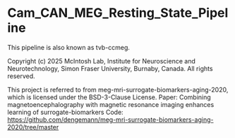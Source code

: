 # Cam_CAN_MEG_Resting_State_Pipeline
This pipeline is also known as tvb-ccmeg.

Copyright (c) 2025 McIntosh Lab, Institute for Neuroscience and Neurotechnology, 
Simon Fraser University, Burnaby, Canada. All rights reserved.

This project is referred to from meg-mri-surrogate-biomarkers-aging-2020, which is licensed under the BSD-3-Clause License.
Paper: Combining magnetoencephalography with magnetic resonance imaging enhances learning of surrogate-biomarkers
Code: https://github.com/dengemann/meg-mri-surrogate-biomarkers-aging-2020/tree/master
